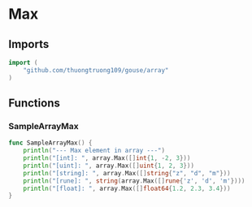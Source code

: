 # Max

## Imports

```go
import (
	"github.com/thuongtruong109/gouse/array"
)
```
## Functions


### SampleArrayMax

```go
func SampleArrayMax() {
	println("--- Max element in array ---")
	println("[int]: ", array.Max([]int{1, -2, 3}))
	println("[uint]: ", array.Max([]uint{1, 2, 3}))
	println("[string]: ", array.Max([]string{"z", "d", "m"}))
	println("[rune]: ", string(array.Max([]rune{'z', 'd', 'm'})))
	println("[float]: ", array.Max([]float64{1.2, 2.3, 3.4}))
}
```
